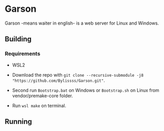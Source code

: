 # Garson

Garson -means waiter in english- is a web server for Linux and Windows.

## Building

### Requirements

- WSL2

- Download the repo with `git clone --recursive-submodule -j8 "https://github.com/Bylissss/Garson.git"`.

- Second run `Bootstrap.bat` on Windows or `Bootstrap.sh` on Linux from vendor/premake-core folder. 

- Run `wsl make` on terminal.

## Running